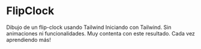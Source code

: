 # FlipClock
Dibujo de un flip-clock usando Tailwind
Iniciando con Tailwind. Sin animaciones ni funcionalidades.
Muy contenta con este resultado. Cada vez aprendiendo más! 
